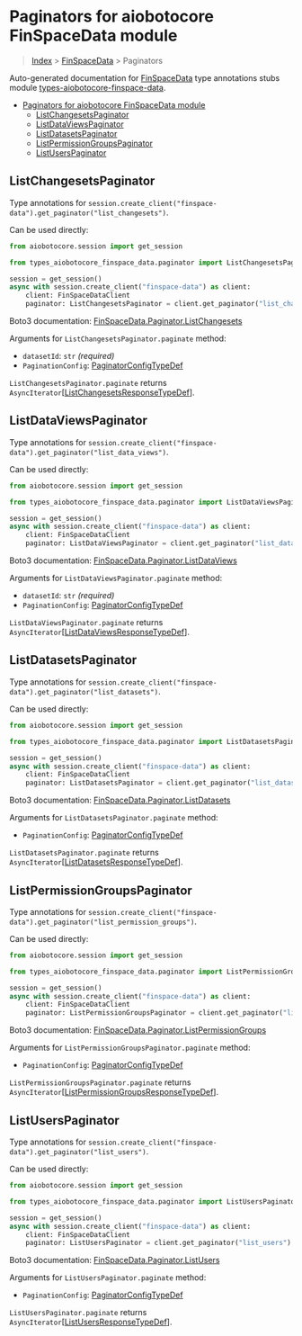 <a id="paginators-for-aiobotocore-finspacedata-module"></a>

# Paginators for aiobotocore FinSpaceData module

> [Index](../README.md) > [FinSpaceData](./README.md) > Paginators

Auto-generated documentation for
[FinSpaceData](https://boto3.amazonaws.com/v1/documentation/api/latest/reference/services/finspace-data.html#FinSpaceData)
type annotations stubs module
[types-aiobotocore-finspace-data](https://pypi.org/project/types-aiobotocore-finspace-data/).

- [Paginators for aiobotocore FinSpaceData module](#paginators-for-aiobotocore-finspacedata-module)
  - [ListChangesetsPaginator](#listchangesetspaginator)
  - [ListDataViewsPaginator](#listdataviewspaginator)
  - [ListDatasetsPaginator](#listdatasetspaginator)
  - [ListPermissionGroupsPaginator](#listpermissiongroupspaginator)
  - [ListUsersPaginator](#listuserspaginator)

<a id="listchangesetspaginator"></a>

## ListChangesetsPaginator

Type annotations for
`session.create_client("finspace-data").get_paginator("list_changesets")`.

Can be used directly:

```python
from aiobotocore.session import get_session

from types_aiobotocore_finspace_data.paginator import ListChangesetsPaginator

session = get_session()
async with session.create_client("finspace-data") as client:
    client: FinSpaceDataClient
    paginator: ListChangesetsPaginator = client.get_paginator("list_changesets")
```

Boto3 documentation:
[FinSpaceData.Paginator.ListChangesets](https://boto3.amazonaws.com/v1/documentation/api/latest/reference/services/finspace-data.html#FinSpaceData.Paginator.ListChangesets)

Arguments for `ListChangesetsPaginator.paginate` method:

- `datasetId`: `str` *(required)*
- `PaginationConfig`:
  [PaginatorConfigTypeDef](./type_defs.md#paginatorconfigtypedef)

`ListChangesetsPaginator.paginate` returns
`AsyncIterator`\[[ListChangesetsResponseTypeDef](./type_defs.md#listchangesetsresponsetypedef)\].

<a id="listdataviewspaginator"></a>

## ListDataViewsPaginator

Type annotations for
`session.create_client("finspace-data").get_paginator("list_data_views")`.

Can be used directly:

```python
from aiobotocore.session import get_session

from types_aiobotocore_finspace_data.paginator import ListDataViewsPaginator

session = get_session()
async with session.create_client("finspace-data") as client:
    client: FinSpaceDataClient
    paginator: ListDataViewsPaginator = client.get_paginator("list_data_views")
```

Boto3 documentation:
[FinSpaceData.Paginator.ListDataViews](https://boto3.amazonaws.com/v1/documentation/api/latest/reference/services/finspace-data.html#FinSpaceData.Paginator.ListDataViews)

Arguments for `ListDataViewsPaginator.paginate` method:

- `datasetId`: `str` *(required)*
- `PaginationConfig`:
  [PaginatorConfigTypeDef](./type_defs.md#paginatorconfigtypedef)

`ListDataViewsPaginator.paginate` returns
`AsyncIterator`\[[ListDataViewsResponseTypeDef](./type_defs.md#listdataviewsresponsetypedef)\].

<a id="listdatasetspaginator"></a>

## ListDatasetsPaginator

Type annotations for
`session.create_client("finspace-data").get_paginator("list_datasets")`.

Can be used directly:

```python
from aiobotocore.session import get_session

from types_aiobotocore_finspace_data.paginator import ListDatasetsPaginator

session = get_session()
async with session.create_client("finspace-data") as client:
    client: FinSpaceDataClient
    paginator: ListDatasetsPaginator = client.get_paginator("list_datasets")
```

Boto3 documentation:
[FinSpaceData.Paginator.ListDatasets](https://boto3.amazonaws.com/v1/documentation/api/latest/reference/services/finspace-data.html#FinSpaceData.Paginator.ListDatasets)

Arguments for `ListDatasetsPaginator.paginate` method:

- `PaginationConfig`:
  [PaginatorConfigTypeDef](./type_defs.md#paginatorconfigtypedef)

`ListDatasetsPaginator.paginate` returns
`AsyncIterator`\[[ListDatasetsResponseTypeDef](./type_defs.md#listdatasetsresponsetypedef)\].

<a id="listpermissiongroupspaginator"></a>

## ListPermissionGroupsPaginator

Type annotations for
`session.create_client("finspace-data").get_paginator("list_permission_groups")`.

Can be used directly:

```python
from aiobotocore.session import get_session

from types_aiobotocore_finspace_data.paginator import ListPermissionGroupsPaginator

session = get_session()
async with session.create_client("finspace-data") as client:
    client: FinSpaceDataClient
    paginator: ListPermissionGroupsPaginator = client.get_paginator("list_permission_groups")
```

Boto3 documentation:
[FinSpaceData.Paginator.ListPermissionGroups](https://boto3.amazonaws.com/v1/documentation/api/latest/reference/services/finspace-data.html#FinSpaceData.Paginator.ListPermissionGroups)

Arguments for `ListPermissionGroupsPaginator.paginate` method:

- `PaginationConfig`:
  [PaginatorConfigTypeDef](./type_defs.md#paginatorconfigtypedef)

`ListPermissionGroupsPaginator.paginate` returns
`AsyncIterator`\[[ListPermissionGroupsResponseTypeDef](./type_defs.md#listpermissiongroupsresponsetypedef)\].

<a id="listuserspaginator"></a>

## ListUsersPaginator

Type annotations for
`session.create_client("finspace-data").get_paginator("list_users")`.

Can be used directly:

```python
from aiobotocore.session import get_session

from types_aiobotocore_finspace_data.paginator import ListUsersPaginator

session = get_session()
async with session.create_client("finspace-data") as client:
    client: FinSpaceDataClient
    paginator: ListUsersPaginator = client.get_paginator("list_users")
```

Boto3 documentation:
[FinSpaceData.Paginator.ListUsers](https://boto3.amazonaws.com/v1/documentation/api/latest/reference/services/finspace-data.html#FinSpaceData.Paginator.ListUsers)

Arguments for `ListUsersPaginator.paginate` method:

- `PaginationConfig`:
  [PaginatorConfigTypeDef](./type_defs.md#paginatorconfigtypedef)

`ListUsersPaginator.paginate` returns
`AsyncIterator`\[[ListUsersResponseTypeDef](./type_defs.md#listusersresponsetypedef)\].
